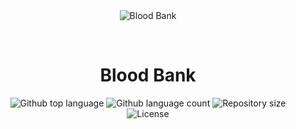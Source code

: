 <div align="center" id="top"> 
  <img src="./.github/app.gif" alt="Blood Bank" />

  &#xa0;

  <!-- <a href="https://bloodbank.netlify.app">Demo</a> -->
</div>

<h1 align="center">Blood Bank</h1>

<p align="center">
  <img alt="Github top language" src="https://img.shields.io/github/languages/top/Mohamab29/blood-bank?color=56BEB8">

  <img alt="Github language count" src="https://img.shields.io/github/languages/count/Mohamab29/blood-bank?color=56BEB8">

  <img alt="Repository size" src="https://img.shields.io/github/repo-size/Mohamab29/blood-bank?color=56BEB8">

  <img alt="License" src="https://img.shields.io/github/license/Mohamab29/blood-bank?color=56BEB8">

  <!-- <img alt="Github issues" src="https://img.shields.io/github/issues/Mohamab29/blood-bank?color=56BEB8" /> -->

  <!-- <img alt="Github forks" src="https://img.shields.io/github/forks/Mohamab29/blood-bank?color=56BEB8" /> -->

  <!-- <img alt="Github stars" src="https://img.shields.io/github/stars/Mohamab29/blood-bank?color=56BEB8" /> -->
</p>

<!-- Status -->

<!-- <h4 align="center"> 
	🚧  Blood Bank 🚀 Under construction...  🚧
</h4> 

* "solar" ![-----------------------------------------------------](https://raw.githubusercontent.com/andreasbm/readme/master/assets/lines/solar.png)

<p align="center">
  <a href="#dart-about">About</a> &#xa0; | &#xa0; 
  <a href="#sparkles-features">Features</a> &#xa0; | &#xa0;
  <a href="#rocket-technologies">Technologies</a> &#xa0; | &#xa0;
  <a href="#white_check_mark-requirements">Requirements</a> &#xa0; | &#xa0;
  <a href="#checkered_flag-starting">Starting</a> &#xa0; | &#xa0;
  <a href="#memo-license">License</a> &#xa0; | &#xa0;
  <a href="https://github.com/Mohamab29" target="_blank">Author</a>
</p>

<br>

## :dart: About ##

Describe your project

## :sparkles: Features ##

:heavy_check_mark: Feature 1;\
:heavy_check_mark: Feature 2;\
:heavy_check_mark: Feature 3;

## :rocket: Technologies ##

The following tools were used in this project:

- [Expo](https://expo.io/)
- [Node.js](https://nodejs.org/en/)
- [React](https://pt-br.reactjs.org/)
- [React Native](https://reactnative.dev/)
- [TypeScript](https://www.typescriptlang.org/)

## :white_check_mark: Requirements ##

Before starting :checkered_flag:, you need to have [Git](https://git-scm.com) and [Node](https://nodejs.org/en/) installed.

## :checkered_flag: Starting ##

```bash
# Clone this project
$ git clone https://github.com/Mohamab29/blood-bank

# Access
$ cd blood-bank

# Install dependencies
$ yarn

# Run the project
$ yarn start

# The server will initialize in the <http://localhost:3000>
```

## :memo: License ##

This project is under license from MIT. For more details, see the [LICENSE](LICENSE.md) file.


Made with :heart: by <a href="https://github.com/Mohamab29" target="_blank">Mohamed Nedal Abomokh</a>

&#xa0;

<a href="#top">Back to top</a>
